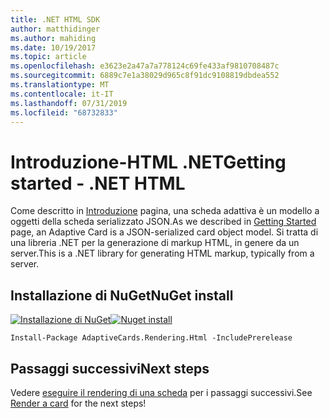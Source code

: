 ```yaml
---
title: .NET HTML SDK
author: matthidinger
ms.author: mahiding
ms.date: 10/19/2017
ms.topic: article
ms.openlocfilehash: e3623e2a47a7a778124c69fe433af9810708487c
ms.sourcegitcommit: 6889c7e1a38029d965c8f91dc9108819dbdea552
ms.translationtype: MT
ms.contentlocale: it-IT
ms.lasthandoff: 07/31/2019
ms.locfileid: "68732833"
---
```

# <a name="getting-started---net-html"></a><span data-ttu-id="18687-102">Introduzione-HTML .NET</span><span class="sxs-lookup"><span data-stu-id="18687-102">Getting started - .NET HTML</span></span>

<span data-ttu-id="18687-103">Come descritto in [Introduzione](../../../authoring-cards/getting-started.md) pagina, una scheda adattiva è un modello a oggetti della scheda serializzato JSON.</span><span class="sxs-lookup"><span data-stu-id="18687-103">As we described in [Getting Started](../../../authoring-cards/getting-started.md) page, an Adaptive Card is a JSON-serialized card object model.</span></span> <span data-ttu-id="18687-104">Si tratta di una libreria .NET per la generazione di markup HTML, in genere da un server.</span><span class="sxs-lookup"><span data-stu-id="18687-104">This is a .NET library for generating HTML markup, typically from a server.</span></span>

## <a name="nuget-install"></a><span data-ttu-id="18687-105">Installazione di NuGet</span><span class="sxs-lookup"><span data-stu-id="18687-105">NuGet install</span></span>

<span data-ttu-id="18687-106">[![Installazione di NuGet](https://img.shields.io/nuget/vpre/AdaptiveCards.Rendering.Html.svg)](https://www.nuget.org/packages/AdaptiveCards.Rendering.Html)</span><span class="sxs-lookup"><span data-stu-id="18687-106">[![Nuget install](https://img.shields.io/nuget/vpre/AdaptiveCards.Rendering.Html.svg)](https://www.nuget.org/packages/AdaptiveCards.Rendering.Html)</span></span>

```console
Install-Package AdaptiveCards.Rendering.Html -IncludePrerelease
```

## <a name="next-steps"></a><span data-ttu-id="18687-107">Passaggi successivi</span><span class="sxs-lookup"><span data-stu-id="18687-107">Next steps</span></span>

<span data-ttu-id="18687-108">Vedere [eseguire il rendering di una scheda](render-a-card.md) per i passaggi successivi.</span><span class="sxs-lookup"><span data-stu-id="18687-108">See [Render a card](render-a-card.md) for the next steps!</span></span>